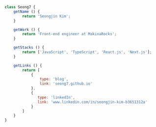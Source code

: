 ```js
class Seong7 {
    getName () {
        return 'Seongjin Kim';
    }

    getWork () {
        return 'Front-end engineer at MakinaRocks';
    }

    getStacks () {
        return ['JavaScript', 'TypeScript', 'React.js', 'Next.js'];
    }

    getLinks () {
        return [
            {
                type: 'blog',
                link: 'seong7.github.io'
            },
            {
               type: 'linkedIn',
               link: 'www.linkedin.com/in/seongjin-kim-b3651312a'
            }
        ]
    }
}
```


<!--
**seong7/seong7** is a ✨ _special_ ✨ repository because its `README.md` (this file) appears on your GitHub profile.

Here are some ideas to get you started:

- 🔭 I’m currently working on ...
- 🌱 I’m currently learning ...
- 👯 I’m looking to collaborate on ...
- 🤔 I’m looking for help with ...
- 💬 Ask me about ...
- 📫 How to reach me: ...
- 😄 Pronouns: ...
- ⚡ Fun fact: ...
-->
